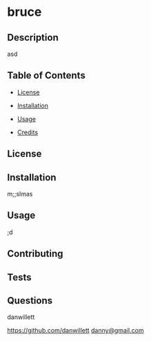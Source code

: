 # bruce 

  
  ## Description 
 
  asd 


  ## Table of Contents 

  - [License](#license)
  - [Installation](#installation) 

  - [Usage](#usage) 

  - [Credits](#credits) 

 
 


## License 

 


## Installation 

m;;slmas 


## Usage 

;d 


## Contributing 

 


## Tests 

 


## Questions 

danwillett 

https://github.com/danwillett
danny@gmail.com 


 


